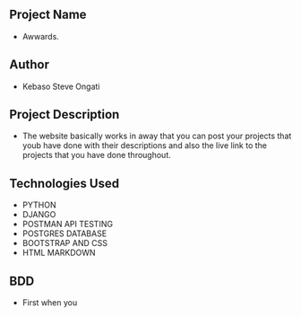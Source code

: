 ## Project Name

- Awwards.
## Author 

- Kebaso Steve Ongati

## Project Description

- The website basically works in away that you can post your projects that youb have done with their descriptions and also the live link to the projects that you have done throughout.

## Technologies Used

- PYTHON
- DJANGO
- POSTMAN API TESTING
- POSTGRES DATABASE
- BOOTSTRAP AND CSS
- HTML MARKDOWN

## BDD 

- First when you 
